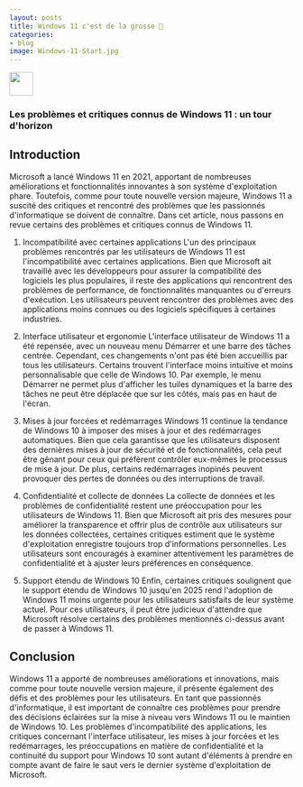 ```yaml
---
layout: posts
title: Windows 11 c'est de la grosse 💩
categories:
- blog
image: Windows-11-Start.jpg
---
```


<img src="https://cdn.icon-icons.com/icons2/1488/PNG/512/5314-windows_102509.png" width="42">

### Les problèmes et critiques connus de Windows 11 : un tour d'horizon

## Introduction

Microsoft a lancé Windows 11 en 2021, apportant de nombreuses améliorations et fonctionnalités innovantes à son système d'exploitation phare. Toutefois, comme pour toute nouvelle version majeure, Windows 11 a suscité des critiques et rencontré des problèmes que les passionnés d'informatique se doivent de connaître. Dans cet article, nous passons en revue certains des problèmes et critiques connus de Windows 11.

1. Incompatibilité avec certaines applications
L'un des principaux problèmes rencontrés par les utilisateurs de Windows 11 est l'incompatibilité avec certaines applications. Bien que Microsoft ait travaillé avec les développeurs pour assurer la compatibilité des logiciels les plus populaires, il reste des applications qui rencontrent des problèmes de performance, de fonctionnalités manquantes ou d'erreurs d'exécution. Les utilisateurs peuvent rencontrer des problèmes avec des applications moins connues ou des logiciels spécifiques à certaines industries.

2. Interface utilisateur et ergonomie
L'interface utilisateur de Windows 11 a été repensée, avec un nouveau menu Démarrer et une barre des tâches centrée. Cependant, ces changements n'ont pas été bien accueillis par tous les utilisateurs. Certains trouvent l'interface moins intuitive et moins personnalisable que celle de Windows 10. Par exemple, le menu Démarrer ne permet plus d'afficher les tuiles dynamiques et la barre des tâches ne peut être déplacée que sur les côtés, mais pas en haut de l'écran.

3. Mises à jour forcées et redémarrages
Windows 11 continue la tendance de Windows 10 à imposer des mises à jour et des redémarrages automatiques. Bien que cela garantisse que les utilisateurs disposent des dernières mises à jour de sécurité et de fonctionnalités, cela peut être gênant pour ceux qui préfèrent contrôler eux-mêmes le processus de mise à jour. De plus, certains redémarrages inopinés peuvent provoquer des pertes de données ou des interruptions de travail.

4. Confidentialité et collecte de données
La collecte de données et les problèmes de confidentialité restent une préoccupation pour les utilisateurs de Windows 11. Bien que Microsoft ait pris des mesures pour améliorer la transparence et offrir plus de contrôle aux utilisateurs sur les données collectées, certaines critiques estiment que le système d'exploitation enregistre toujours trop d'informations personnelles. Les utilisateurs sont encouragés à examiner attentivement les paramètres de confidentialité et à ajuster leurs préférences en conséquence.

5. Support étendu de Windows 10
Enfin, certaines critiques soulignent que le support étendu de Windows 10 jusqu'en 2025 rend l'adoption de Windows 11 moins urgente pour les utilisateurs satisfaits de leur système actuel. Pour ces utilisateurs, il peut être judicieux d'attendre que Microsoft résolve certains des problèmes mentionnés ci-dessus avant de passer à Windows 11.

## Conclusion

Windows 11 a apporté de nombreuses améliorations et innovations, mais comme pour toute nouvelle version majeure, il présente également des défis et des problèmes pour les utilisateurs. En tant que passionnés d'informatique, il est important de connaître ces problèmes pour prendre des décisions éclairées sur la mise à niveau vers Windows 11 ou le maintien de Windows 10. Les problèmes d'incompatibilité des applications, les critiques concernant l'interface utilisateur, les mises à jour forcées et les redémarrages, les préoccupations en matière de confidentialité et la continuité du support pour Windows 10 sont autant d'éléments à prendre en compte avant de faire le saut vers le dernier système d'exploitation de Microsoft.